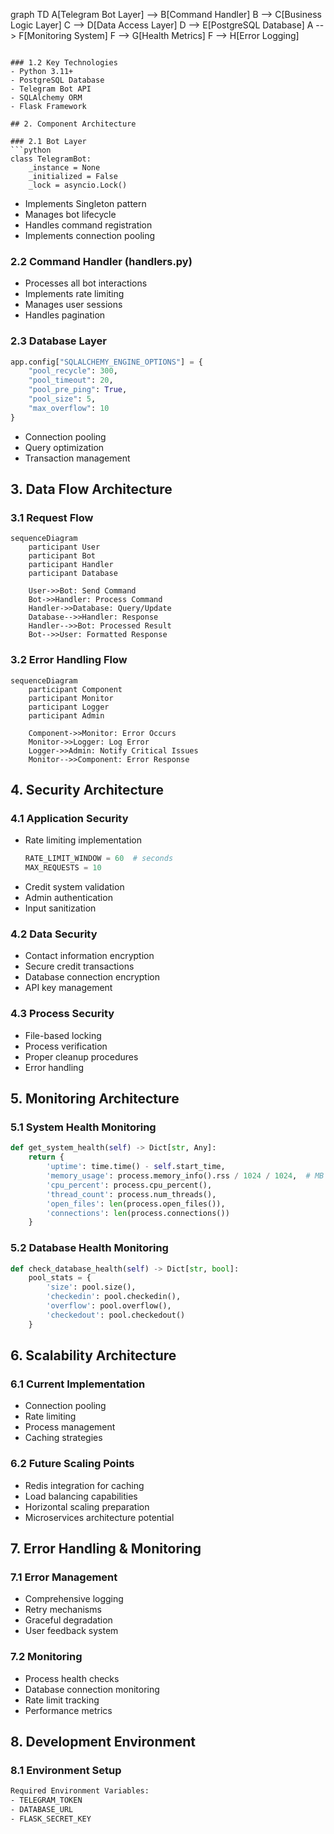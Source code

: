 graph TD
    A[Telegram Bot Layer] --> B[Command Handler]
    B --> C[Business Logic Layer]
    C --> D[Data Access Layer]
    D --> E[PostgreSQL Database]
    A --> F[Monitoring System]
    F --> G[Health Metrics]
    F --> H[Error Logging]
```

### 1.2 Key Technologies
- Python 3.11+
- PostgreSQL Database
- Telegram Bot API
- SQLAlchemy ORM
- Flask Framework

## 2. Component Architecture

### 2.1 Bot Layer
```python
class TelegramBot:
    _instance = None
    _initialized = False
    _lock = asyncio.Lock()
```
- Implements Singleton pattern
- Manages bot lifecycle
- Handles command registration
- Implements connection pooling

### 2.2 Command Handler (handlers.py)
- Processes all bot interactions
- Implements rate limiting
- Manages user sessions
- Handles pagination

### 2.3 Database Layer
```python
app.config["SQLALCHEMY_ENGINE_OPTIONS"] = {
    "pool_recycle": 300,
    "pool_timeout": 20,
    "pool_pre_ping": True,
    "pool_size": 5,
    "max_overflow": 10
}
```
- Connection pooling
- Query optimization
- Transaction management

## 3. Data Flow Architecture

### 3.1 Request Flow
```mermaid
sequenceDiagram
    participant User
    participant Bot
    participant Handler
    participant Database

    User->>Bot: Send Command
    Bot->>Handler: Process Command
    Handler->>Database: Query/Update
    Database-->>Handler: Response
    Handler-->>Bot: Processed Result
    Bot-->>User: Formatted Response
```

### 3.2 Error Handling Flow
```mermaid
sequenceDiagram
    participant Component
    participant Monitor
    participant Logger
    participant Admin

    Component->>Monitor: Error Occurs
    Monitor->>Logger: Log Error
    Logger->>Admin: Notify Critical Issues
    Monitor-->>Component: Error Response
```

## 4. Security Architecture

### 4.1 Application Security
- Rate limiting implementation
  ```python
  RATE_LIMIT_WINDOW = 60  # seconds
  MAX_REQUESTS = 10
  ```
- Credit system validation
- Admin authentication
- Input sanitization

### 4.2 Data Security
- Contact information encryption
- Secure credit transactions
- Database connection encryption
- API key management

### 4.3 Process Security
- File-based locking
- Process verification
- Proper cleanup procedures
- Error handling

## 5. Monitoring Architecture

### 5.1 System Health Monitoring
```python
def get_system_health(self) -> Dict[str, Any]:
    return {
        'uptime': time.time() - self.start_time,
        'memory_usage': process.memory_info().rss / 1024 / 1024,  # MB
        'cpu_percent': process.cpu_percent(),
        'thread_count': process.num_threads(),
        'open_files': len(process.open_files()),
        'connections': len(process.connections())
    }
```

### 5.2 Database Health Monitoring
```python
def check_database_health(self) -> Dict[str, bool]:
    pool_stats = {
        'size': pool.size(),
        'checkedin': pool.checkedin(),
        'overflow': pool.overflow(),
        'checkedout': pool.checkedout()
    }
```

## 6. Scalability Architecture

### 6.1 Current Implementation
- Connection pooling
- Rate limiting
- Process management
- Caching strategies

### 6.2 Future Scaling Points
- Redis integration for caching
- Load balancing capabilities 
- Horizontal scaling preparation
- Microservices architecture potential

## 7. Error Handling & Monitoring

### 7.1 Error Management
- Comprehensive logging
- Retry mechanisms
- Graceful degradation
- User feedback system

### 7.2 Monitoring
- Process health checks
- Database connection monitoring
- Rate limit tracking
- Performance metrics

## 8. Development Environment

### 8.1 Environment Setup
```bash
Required Environment Variables:
- TELEGRAM_TOKEN
- DATABASE_URL
- FLASK_SECRET_KEY